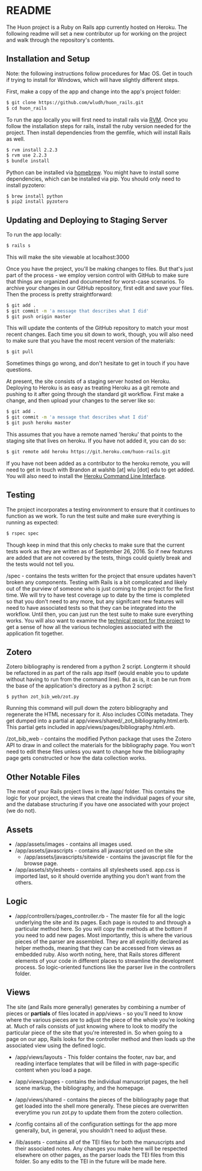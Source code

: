 # README

The Huon project is a Ruby on Rails app currently hosted on Heroku. The following readme will set a new contributor up for working on the project and walk through the repository's contents.

## Installation and Setup

Note: the following instructions follow procedures for Mac OS. Get in touch if trying to install for Windows, which will have slightly different steps.

First, make a copy of the app and change into the app's project folder:

```bash
$ git clone https://github.com/wludh/huon_rails.git
$ cd huon_rails
```

To run the app locally you will first need to install rails via [RVM](https://rvm.io/). Once you follow the installation steps for rails, install the ruby version needed for the project. Then install dependencies from the gemfile, which will install Rails as well.

```bash
$ rvm install 2.2.3
$ rvm use 2.2.3
$ bundle install
```

Python can be installed via [homebrew](http://brew.sh/). You might have to install some dependencies, which can be installed via pip. You should only need to install pyzotero:

```
$ brew install python
$ pip2 install pyzotero
```

## Updating and Deploying to Staging Server

To run the app locally:

```bash
$ rails s
```

This will make the site viewable at localhost:3000

Once you have the project, you'll be making changes to files. But that's just part of the process - we employ version control with GitHub to make sure that things are organized and documented for worst-case scenarios. To archive your changes in our GitHub repository, first edit and save your files. Then the process is pretty straightforward:

```bash
$ git add .
$ git commit -m 'a message that describes what I did'
$ git push origin master
```

This will update the contents of the GitHub repository to match your most recent changes. Each time you sit down to work, though, you will also need to make sure that you have the most recent version of the materials:

```bash
$ git pull
```

Sometimes things go wrong, and don't hesitate to get in touch if you have questions.

At present, the site consists of a staging server hosted on Heroku. Deploying to Heroku is as easy as treating Heroku as a git remote and pushing to it after going through the standard git workflow. First make a change, and then upload your changes to the server like so:

```bash
$ git add .
$ git commit -m 'a message that describes what I did'
$ git push heroku master
```

This assumes that you have a remote named 'heroku' that points to the staging site that lives on heroku. If you have not added it, you can do so:

```bash
$ git remote add heroku https://git.heroku.com/huon-rails.git
```

If you have not been added as a contributor to the heroku remote, you will need to get in touch with Brandon at walshb [at] wlu [dot] edu to get added. You will also need to install the [Heroku Command Line Interface](https://devcenter.heroku.com/articles/heroku-cli).

## Testing

The project incorporates a testing environment to ensure that it continues to function as we work. To run the test suite and make sure everything is running as expected:

```bash
$ rspec spec
```
Though keep in mind that this only checks to make sure that the current tests work as they are written as of September 26, 2016. So if new features are added that are not covered by the tests, things could quietly break and the tests would not tell you.

/spec - contains the tests written for the project that ensure updates haven't broken any components. Testing with Rails is a bit complicated and likely out of the purview of someone who is just coming to the project for the first time. We will try to have test coverage up to date by the time is completed so that you don't need to any more, but any signifcant new features will need to have associated tests so that they can be integrated into the workflow. Until then, you can just run the test suite to make sure everything works.
You will also want to examine the [technical report for the project](techreport.md) to get a sense of how all the various technologies associated with the application fit together.

## Zotero

Zotero bibliography is rendered from a python 2 script. Longterm it should be refactored in as part of the rails app itself (would enable you to update without having to run from the command line). But as is, it can be run from the base of the application's directory as a python 2 script:

```$ python zot_bib_web/zot.py```

Running this command will pull down the zotero bibliography and regenerate the HTML necessary for it. Also includes COINs metadata. They get dumped into a partial at app/views/shared/_zot_bibliography.html.erb. This partial gets included in app/views/pages/bibliography.html.erb.

/zot_bib_web - contains the modified Python package that uses the Zotero API to draw in and collect the materials for the bibliography page. You won't need to edit these files unless you want to change how the bibliography page gets constructed or how the data collection works.

## Other Notable Files
The meat of your Rails project lives in the /app/ folder. This contains the logic for your project, the views that create the individual pages of your site, and the database structuring if you have one associated with your project (we do not).
## Assets
* /app/assets/images - contains all images used.
* /app/assets/javascripts - contains all javascript used on the site
    * /app/assets/javascripts/sitewide - contains the javascript file for the browse page.
* /app/assets/stylesheets - contains all stylesheets used. app.css is imported last, so it should override anything you don't want from the others.
## Logic
* /app/controllers/pages_controller.rb -
The master file for all the logic underlying the site and its pages. Each page is routed to and through a particular method here. So you will copy the methods at the bottom if you need to add new pages. Most importantly, this is where the various pieces of the parser are assembled. They are all explicitly declared as helper methods, meaning that they can be accessed from views as embedded ruby. Also worth noting, here, that Rails stores different elements of your code in different places to streamline the development process. So logic-oriented functions like the parser live in the controllers folder.
## Views
The site (and Rails more generally) generates by combining a number of pieces or **partials** of files located in app/views - so you'll need to know where the various pieces are to adjust the piece of the whole you're looking at. Much of rails consists of just knowing where to look to modify the particular piece of the site that you're interested in. So when going to a page on our app, Rails looks for the controller method and then loads up the associated view using the defined logic.
* /app/views/layouts - This folder contains the footer, nav bar, and reading interface templates that will be filled in with page-specific content when you load a page.
* /app/views/pages - contains the individual manuscript pages, the hell scene markup, the bibliography, and the homepage.
* /app/views/shared - contains the pieces of the bibliography page that get loaded into the shell more generally. These pieces are overwritten everytime you run zot.py to update them from the zotero collection.

* /config contains all of the configuration settings for the app more generally, but, in general, you shouldn't need to adjust these.

* /lib/assets - contains all of the TEI files for both the manuscripts and their associated notes. Any changes you make here will be respected elsewhere on other pages, as the parser loads the TEI files from this folder. So any edits to the TEI in the future will be made here.
